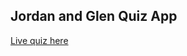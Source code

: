 ## Jordan and Glen Quiz App

[Live quiz here](https://thinkful-ei-macaw.github.io/github.io-glen-jordan-finalQuiz//)

